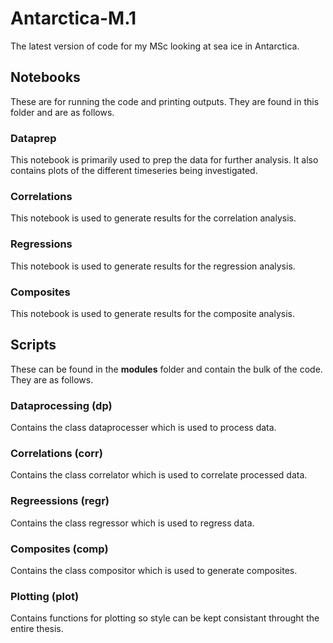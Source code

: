 # Antarctica-M.1
The latest version of code for my MSc looking at sea ice in Antarctica.

## Notebooks

These are for running the code and printing outputs. They are found in this folder and are as follows.

### Dataprep

This notebook is primarily used to prep the data for further analysis. It also contains plots of the different timeseries being investigated.

### Correlations

This notebook is used to generate results for the correlation analysis.

### Regressions

This notebook is used to generate results for the regression analysis.

### Composites

This notebook is used to generate results for the composite analysis.

## Scripts

These can be found in the **modules** folder and contain the bulk of the code. They are as follows.

### Dataprocessing (dp)

Contains the class dataprocesser which is used to process data.

### Correlations (corr)

Contains the class correlator which is used to correlate processed data.

### Regreessions (regr)

Contains the class regressor which is used to regress data.

### Composites (comp)

Contains the class compositor which is used to generate composites.

### Plotting (plot)

Contains functions for plotting so style can be kept consistant throught the entire thesis.